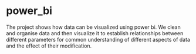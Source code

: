 # power_bi
The project shows how data can be visualized using power bi. 
We clean and organise data and then visualize it to establish relationships between different parameters for common understanding of different aspects of data and the effect of their modification.

# 
